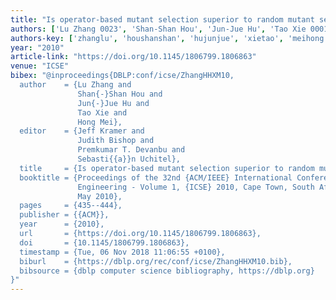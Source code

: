 ```yaml
---
title: "Is operator-based mutant selection superior to random mutant selection?"
authors: ['Lu Zhang 0023', 'Shan-Shan Hou', 'Jun-Jue Hu', 'Tao Xie 0001', 'Hong Mei']
authors-key: ['zhanglu', 'houshanshan', 'hujunjue', 'xietao', 'meihong']
year: "2010"
article-link: "https://doi.org/10.1145/1806799.1806863"
venue: "ICSE"
bibex: "@inproceedings{DBLP:conf/icse/ZhangHHXM10,
  author    = {Lu Zhang and
               Shan{-}Shan Hou and
               Jun{-}Jue Hu and
               Tao Xie and
               Hong Mei},
  editor    = {Jeff Kramer and
               Judith Bishop and
               Premkumar T. Devanbu and
               Sebasti{{a}}n Uchitel},
  title     = {Is operator-based mutant selection superior to random mutant selection?},
  booktitle = {Proceedings of the 32nd {ACM/IEEE} International Conference on Software
               Engineering - Volume 1, {ICSE} 2010, Cape Town, South Africa, 1-8
               May 2010},
  pages     = {435--444},
  publisher = {{ACM}},
  year      = {2010},
  url       = {https://doi.org/10.1145/1806799.1806863},
  doi       = {10.1145/1806799.1806863},
  timestamp = {Tue, 06 Nov 2018 11:06:55 +0100},
  biburl    = {https://dblp.org/rec/conf/icse/ZhangHHXM10.bib},
  bibsource = {dblp computer science bibliography, https://dblp.org}
}"
---
```

